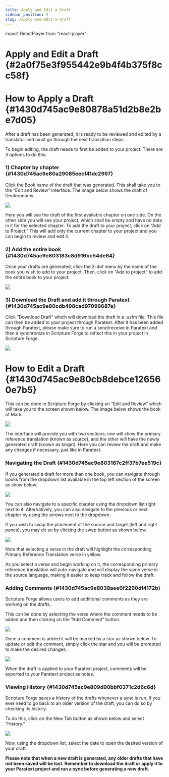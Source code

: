 ```yaml
---
title: Apply and Edit a Draft
sidebar_position: 5
slug: /apply-and-edit-a-draft
---
```


import ReactPlayer from "react-player";

# Apply and Edit a Draft {#2a0f75e3f955442e9b4f4b375f8cc58f}


<div class="player-wrapper"><ReactPlayer controls url="https://youtu.be/S4yvGDlcZ9o" /></div>


# How to Apply a Draft {#1430d745ac9e80878a51d2b8e2be7d05}


After a draft has been generated, it is ready to be reviewed and edited by a translator and must go through the next translation steps.


To begin editing, the draft needs to first be added to your project. There are 3 options to do this:


### **1) Chapter by chapter** {#1430d745ac9e80a29085eecf41dc2997}


Click the Book name of the draft that was generated. This shall take you to the “Edit and Review” interface. The image below shows the draft of Deuteronomy.


![](./476959662.png)


Here you will see the draft of the first available chapter on one side. On the other side you will see your project, which shall be empty and have no data in it for the selected chapter. To add the draft to your project, click on “Add to Project.” This will add only the current chapter to your project and you can begin to review and edit it.


### 2) Add the entire book {#1430d745ac9e803183c8d916bc54de64}


Once your drafts are generated, click the 3-dot menu by the name of the book you wish to add to your project. Then, click on “Add to project” to add the entire book to your project.


![](./739210120.png)


### 3) Download the Draft and add it through Paratext {#1430d745ac9e80cdb498cad97099687e}


Click “Download Draft” which will download the draft in a .usfm file. This file can then be added to your project through Paratext. After it has been added through Paratext, please make sure to run a send/receive in Paratext and then a synchronize in Scripture Forge to reflect this in your project in Scripture Forge.


![](./470740927.png)


# **How to Edit a Draft** {#1430d745ac9e80cb8debce126560e7b5}


This can be done in Scripture Forge by clicking on “Edit and Review” which will take you to the screen shown below. The image below shows the book of Mark.


![](./1670090022.png)


The interface will provide you with two sections; one will show the primary reference translation (known as source), and the other will have the newly generated draft (known as target). Here you can review the draft and make any changes if necessary, just like in Paratext.


### **Navigating the Draft** {#1430d745ac9e803187c2ff37b7ee519c}


If you generated a draft for more than one book, you can navigate through books from the dropdown list available in the top left section of the screen as show below.


![](./1640308464.png)


You can also navigate to a specific chapter using the dropdown list right next to it. Alternatively, you can also navigate to the previous or next chapter by using the arrows next to the dropdown.


If you wish to swap the placement of the source and target (left and right panes), you may do so by clicking the swap button as shown below.


![](./1749660801.png)


Note that selecting a verse in the draft will highlight the corresponding Primary Reference Translation verse in yellow.


As you select a verse and begin working on it, the corresponding primary reference translation will auto-navigate and will display the same verse in the source language, making it easier to keep track and follow the draft.


### **Adding Comments** {#1430d745ac9e8038aee0f2290df4172b}


Scripture Forge allows users to add additional comments as they are working on the drafts.


This can be done by selecting the verse where the comment needs to be added and then clicking on the “Add Comment” button.


![](./1078796203.png)


Once a comment is added it will be marked by a star as shown below. To update or edit the comment, simply click the star and you will be prompted to make the desired changes.


![](./632219727.png)


When the draft is applied to your Paratext project, comments will be exported to your Paratext project as notes.


### **Viewing History** {#1430d745ac9e809d90bbf0371c2d6c6d}


Scripture Forge saves a history of the drafts whenever a sync is run. If you ever need to go back to an older version of the draft, you can do so by checking its history.


To do this, click on the New Tab button as shown below and select “History.”


![](./1273285247.png)


Now, using the dropdown list, select the date to open the desired version of your draft.


**Please note that when a new draft is generated, any older drafts that have not been saved will be lost. Remember to download the draft or apply it to your Paratext project and run a sync before generating a new draft.**

